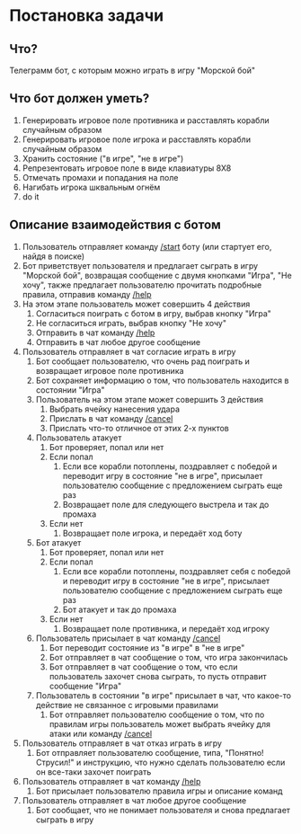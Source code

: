 # Постановка задачи
## Что?
Телеграмм бот, с которым можно играть в игру "Морской бой"

## Что бот должен уметь?
1. Генерировать игровое поле противника и расставлять корабли случайным образом
2. Генерировать игровое поле игрока и расставлять корабли случайным образом
3. Хранить состояние ("в игре", "не в игре")
4. Репрезентовать игровое поле в виде клавиатуры 8Х8
5. Отмечать промахи и попадания на поле
6. Нагибать игрока шквальным огнём
7. do it

## Описание взаимодействия с ботом
1. Пользователь отправляет команду [/start](#) боту (или стартует его, найдя в поиске)
2. Бот приветствует пользователя и предлагает сыграть в игру "Морской бой",
   возвращая сообщение с двумя кнопками "Игра", "Не хочу",
   также предлагает пользователю прочитать подробные правила, отправив команду [/help](#)
3. На этом этапе пользователь может совершить 4 действия
    1. Согласиться поиграть с ботом в игру, выбрав кнопку "Игра"
    2. Не согласиться играть, выбрав кнопку "Не хочу"
    3. Отправить в чат команду [/help](#)
    4. Отправить в чат любое другое сообщение
4. Пользователь отправляет в чат согласие играть в игру
    1. Бот сообщает пользователю, что очень рад поиграть и возвращает игровое поле противника
    2. Бот сохраняет информацию о том, что пользователь находится в состоянии "Игра"
    3. Пользователь на этом этапе может совершить 3 действия
        1. Выбрать ячейку нанесения удара
        2. Прислать в чат команду [/cancel](#)
        3. Прислать что-то отличное от этих 2-х пунктов
    4. Пользователь атакует
        1. Бот проверяет, попал или нет
        2. Если попал
            1. Если все корабли потоплены, поздравляет с победой и переводит игру в состояние "не в игре", присылает пользователю сообщение с предложением сыграть еще раз
            2. Возвращает поле для следующего выстрела и так до промаха
        3. Если нет
            1. Возвращает поле игрока, и передаёт ход боту
    5. Бот атакует
        1. Бот проверяет, попал или нет
        2. Если попал
            1. Если все корабли потоплены, поздравляет себя с победой и переводит игру в состояние "не в игре",
             присылает пользователю сообщение с предложением сыграть еще раз
            2. Бот атакует и так до промаха
        3. Если нет
            1. Возвращает поле противника, и передаёт ход игроку
    6. Пользователь присылает в чат команду [/cancel](#)
        1. Бот переводит состояние из "в игре" в "не в игре"
        2. Бот отправляет в чат сообщение о том, что игра закончилась
        3. Бот отправляет в чат сообщение о том, что если пользователь захочет снова сыграть, то пусть отправит сообщение "Игра"
    7. Пользователь в состоянии "в игре" присылает в чат, что какое-то действие не связанное с игровыми правилами
        1. Бот отправляет пользователю сообщение о том,
        что по правилам игры пользователь может выбрать ячейку для атаки или команду [/cancel](#)
5. Пользователь отправляет в чат отказ играть в игру
    1. Бот отправляет пользователю сообщение, типа, "Понятно! Струсил!" и инструкцию, что нужно сделать пользователю если он все-таки захочет поиграть
6. Пользователь отправляет в чат команду [/help](#)
    1. Бот присылает пользователю правила игры и описание команд
7. Пользователь отправляет в чат любое другое сообщение
    1. Бот сообщает, что не понимает пользователя и снова предлагает сыграть в игру
